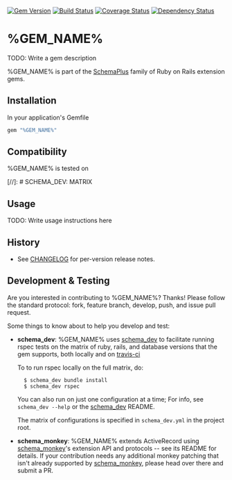 [![Gem Version](https://badge.fury.io/rb/%GEM_NAME%.svg)](http://badge.fury.io/rb/%GEM_NAME%)
[![Build Status](https://secure.travis-ci.org/SchemaPlus/%GEM_NAME%.svg)](http://travis-ci.org/SchemaPlus/%GEM_NAME%)
[![Coverage Status](https://img.shields.io/coveralls/SchemaPlus/%GEM_NAME%.svg)](https://coveralls.io/r/SchemaPlus/%GEM_NAME%)
[![Dependency Status](https://gemnasium.com/lomba/%GEM_NAME%.svg)](https://gemnasium.com/SchemaPlus/%GEM_NAME%)

# %GEM_NAME%

TODO: Write a gem description

%GEM_NAME% is part of the [SchemaPlus](https://github.com/SchemaPlus/) family of Ruby on Rails extension gems.

## Installation

In your application's Gemfile

```ruby
gem "%GEM_NAME%"
```
## Compatibility

%GEM_NAME% is tested on

[//]: # SCHEMA_DEV: MATRIX

## Usage

TODO: Write usage instructions here


## History

*   See [CHANGELOG](CHANGELOG.md) for per-version release notes.

## Development & Testing

Are you interested in contributing to %GEM_NAME%?  Thanks!  Please follow
the standard protocol: fork, feature branch, develop, push, and issue pull request.

Some things to know about to help you develop and test:

* **schema_dev**:  %GEM_NAME% uses [schema_dev](https://github.com/SchemaPlus/schema_dev) to
  facilitate running rspec tests on the matrix of ruby, rails, and database
  versions that the gem supports, both locally and on
  [travis-ci](http://travis-ci.org/SchemaPlus/%GEM_NAME%)

  To to run rspec locally on the full matrix, do:

        $ schema_dev bundle install
        $ schema_dev rspec

  You can also run on just one configuration at a time;  For info, see `schema_dev --help` or the
  [schema_dev](https://github.com/SchemaPlus/schema_dev) README.

  The matrix of configurations is specified in `schema_dev.yml` in
  the project root.

* **schema_monkey**: %GEM_NAME% extends ActiveRecord using
  [schema_monkey](https://github.com/SchemaPlus/schema_monkey)'s extension
  API and protocols -- see its README for details.  If your contribution needs any additional monkey patching
  that isn't already supported by
  [schema_monkey](https://github.com/SchemaPlus/schema_monkey), please head
  over there and submit a PR.
